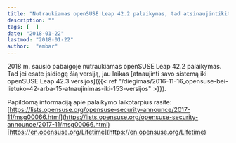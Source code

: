 ```yaml
---
title: "Nutraukiamas openSUSE Leap 42.2 palaikymas, tad atsinaujintikite iki 42.3 versijos"
description: ""
tags: [  ]
date: "2018-01-22"
lastmod: "2018-01-22"
author:  "embar"
---
```

2018 m. sausio pabaigoje nutraukiamas openSUSE Leap 42.2 palaikymas. Tad jei esate įsidiegę šią versiją, jau laikas [atnaujinti savo sistemą iki openSUSE Leap 42.3 versijos]({{< ref "/diegimas/2016-11-16_opensuse-bei-lietuko-42-arba-15-atnaujinimas-iki-153-versijos" >}}).

Papildomą informaciją apie palaikymo laikotarpius rasite:  
[https://lists.opensuse.org/opensuse-security-announce/2017-11/msg00066.html](https://lists.opensuse.org/opensuse-security-announce/2017-11/msg00066.html)  
[https://en.opensuse.org/Lifetime](https://en.opensuse.org/Lifetime)
